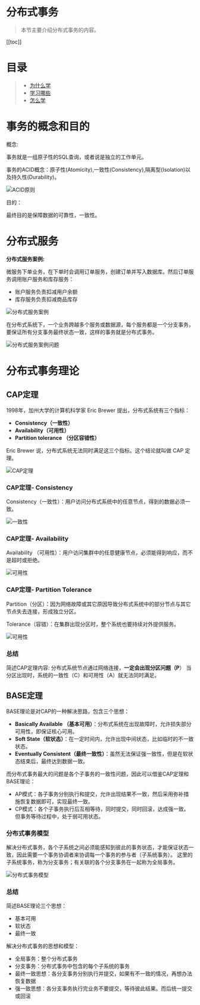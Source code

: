 # 分布式事务

> 本节主要介绍分布式事务的内容。

[[toc]]

# 目录

> - [为什么学](#why)
> - [学习哪些](#what)
> - [怎么学](#how)

# 事务的概念和目的

概念:

事务就是一组原子性的SQL查询，或者说是独立的工作单元。

事务的ACID概念：原子性(Atomicity),一致性(Consistency),隔离型(Isolation)以及持久性(Durability)。

![ACID原则](/_images/micro-services/frame/分布式事务/ACID原则.png)

目的：

最终目的是保障数据的可靠性，一致性。

# 分布式服务

**分布式服务案例:**

微服务下单业务，在下单时会调用订单服务，创建订单并写入数据库。然后订单服务调用账户服务和库存服务：

- 账户服务负责扣减用户余额
- 库存服务负责扣减商品库存

![分布式服务案例](/_images/micro-services/frame/分布式事务/分布式服务案例.png)

在分布式系统下，一个业务跨越多个服务或数据源，每个服务都是一个分支事务，要保证所有分支事务最终状态一致，这样的事务就是分布式事务。

![分布式服务案例问题](/_images/micro-services/frame/分布式事务/分布式服务案例问题.png)

# 分布式事务理论

## CAP定理

1998年，加州大学的计算机科学家 Eric Brewer 提出，分布式系统有三个指标：

- **Consistency（一致性）**
- **Availability（可用性）**
- **Partition tolerance （分区容错性）**

Eric Brewer 说，分布式系统无法同时满足这三个指标。这个结论就叫做 CAP 定理。

![CAP定理](/_images/micro-services/frame/分布式事务/CAP定理.png)

### CAP定理- Consistency

Consistency（一致性）：用户访问分布式系统中的任意节点，得到的数据必须一致。

![一致性](/_images/micro-services/frame/分布式事务/一致性.png)

### CAP定理- Availability

Availability （可用性）：用户访问集群中的任意健康节点，必须能得到响应，而不是超时或拒绝。

![可用性](/_images/micro-services/frame/分布式事务/可用性.png)

### CAP定理- Partition Tolerance

Partition（分区）：因为网络故障或其它原因导致分布式系统中的部分节点与其它节点失去连接，形成独立分区。

Tolerance（容错）：在集群出现分区时，整个系统也要持续对外提供服务。

![可用性](/_images/micro-services/frame/分布式事务/分区容错.png)

### 总结

简述CAP定理内容:
分布式系统节点通过网络连接，**一定会出现分区问题（P**）
当分区出现时，系统的一致性（C）和可用性（A）就无法同时满足。

## BASE定理

BASE理论是对CAP的一种解决思路，包含三个思想：

- **Basically Available （基本可用）**：分布式系统在出现故障时，允许损失部分可用性，即保证核心可用。
- **Soft State（软状态）**：在一定时间内，允许出现中间状态，比如临时的不一致状态。
- **Eventually Consistent（最终一致性）**：虽然无法保证强一致性，但是在软状态结束后，最终达到数据一致。


而分布式事务最大的问题是各个子事务的一致性问题，因此可以借鉴CAP定理和BASE理论：

- AP模式：各子事务分别执行和提交，允许出现结果不一致，然后采用弥补措施恢复数据即可，实现最终一致。
- CP模式：各个子事务执行后互相等待，同时提交，同时回滚，达成强一致。但事务等待过程中，处于弱可用状态。

### 分布式事务模型

解决分布式事务，各个子系统之间必须能感知到彼此的事务状态，才能保证状态一致，因此需要一个事务协调者来协调每一个事务的参与者（子系统事务）。
这里的子系统事务，称为分支事务；有关联的各个分支事务在一起称为全局事务。

![分布式事务模型](/_images/micro-services/frame/分布式事务/分布式事务模型.png)

### 总结

简述BASE理论三个思想：
- 基本可用
- 软状态
- 最终一致

解决分布式事务的思想和模型：

- 全局事务：整个分布式事务
- 分支事务：分布式事务中包含的每个子系统的事务
- 最终一致思想：各分支事务分别执行并提交，如果有不一致的情况，再想办法恢复数据
- 强一致思想：各分支事务执行完业务不要提交，等待彼此结果。而后统一提交或回滚
